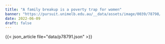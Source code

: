 ```yaml
---
title: "A family breakup is a poverty trap for women"
banner: "https://pursuit.unimelb.edu.au/__data/assets/image/0039/78798/A-family-breakup-is-a-poverty-trap-for-women_04c2fa88-8f32-4864-ad79-7446c09c713c.jpg"
date: 2022-06-09
draft: false
---
```


{{< json_article file="data/p78791.json" >}}